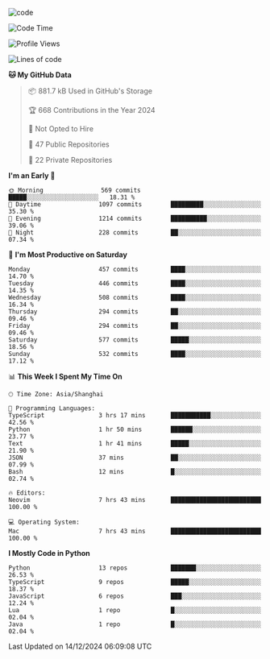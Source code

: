 
<!--
**liuyaanng/liuyaanng** is a ✨ _special_ ✨ repository because its `README.md` (this file) appears on your GitHub profile.

Here are some ideas to get you started:

- 🔭 I’m currently working on ...
- 🌱 I’m currently learning ...
- 👯 I’m looking to collaborate on ...
- 🤔 I’m looking for help with ...
- 💬 Ask me about ...
- 📫 How to reach me: ...
- 😄 Pronouns: ...
- ⚡ Fun fact: ...
-->


![code](https://cdn.jsdelivr.net/gh/liuyaanng/liuyaanng@1.0/code.gif) 

<!--START_SECTION:waka-->
![Code Time](http://img.shields.io/badge/Code%20Time-1%2C098%20hrs%2015%20mins-blue)

![Profile Views](http://img.shields.io/badge/Profile%20Views-0-blue)

![Lines of code](https://img.shields.io/badge/From%20Hello%20World%20I%27ve%20Written-14.9%20million%20lines%20of%20code-blue)

**🐱 My GitHub Data** 

> 📦 881.7 kB Used in GitHub's Storage 
 > 
> 🏆 668 Contributions in the Year 2024
 > 
> 🚫 Not Opted to Hire
 > 
> 📜 47 Public Repositories 
 > 
> 🔑 22 Private Repositories 
 > 
**I'm an Early 🐤** 

```text
🌞 Morning                569 commits         █████░░░░░░░░░░░░░░░░░░░░   18.31 % 
🌆 Daytime                1097 commits        █████████░░░░░░░░░░░░░░░░   35.30 % 
🌃 Evening                1214 commits        ██████████░░░░░░░░░░░░░░░   39.06 % 
🌙 Night                  228 commits         ██░░░░░░░░░░░░░░░░░░░░░░░   07.34 % 
```
📅 **I'm Most Productive on Saturday** 

```text
Monday                   457 commits         ████░░░░░░░░░░░░░░░░░░░░░   14.70 % 
Tuesday                  446 commits         ████░░░░░░░░░░░░░░░░░░░░░   14.35 % 
Wednesday                508 commits         ████░░░░░░░░░░░░░░░░░░░░░   16.34 % 
Thursday                 294 commits         ██░░░░░░░░░░░░░░░░░░░░░░░   09.46 % 
Friday                   294 commits         ██░░░░░░░░░░░░░░░░░░░░░░░   09.46 % 
Saturday                 577 commits         █████░░░░░░░░░░░░░░░░░░░░   18.56 % 
Sunday                   532 commits         ████░░░░░░░░░░░░░░░░░░░░░   17.12 % 
```


📊 **This Week I Spent My Time On** 

```text
🕑︎ Time Zone: Asia/Shanghai

💬 Programming Languages: 
TypeScript               3 hrs 17 mins       ███████████░░░░░░░░░░░░░░   42.56 % 
Python                   1 hr 50 mins        ██████░░░░░░░░░░░░░░░░░░░   23.77 % 
Text                     1 hr 41 mins        █████░░░░░░░░░░░░░░░░░░░░   21.90 % 
JSON                     37 mins             ██░░░░░░░░░░░░░░░░░░░░░░░   07.99 % 
Bash                     12 mins             █░░░░░░░░░░░░░░░░░░░░░░░░   02.74 % 

🔥 Editors: 
Neovim                   7 hrs 43 mins       █████████████████████████   100.00 % 

💻 Operating System: 
Mac                      7 hrs 43 mins       █████████████████████████   100.00 % 
```

**I Mostly Code in Python** 

```text
Python                   13 repos            ███████░░░░░░░░░░░░░░░░░░   26.53 % 
TypeScript               9 repos             █████░░░░░░░░░░░░░░░░░░░░   18.37 % 
JavaScript               6 repos             ███░░░░░░░░░░░░░░░░░░░░░░   12.24 % 
Lua                      1 repo              █░░░░░░░░░░░░░░░░░░░░░░░░   02.04 % 
Java                     1 repo              █░░░░░░░░░░░░░░░░░░░░░░░░   02.04 % 
```




 Last Updated on 14/12/2024 06:09:08 UTC
<!--END_SECTION:waka-->
